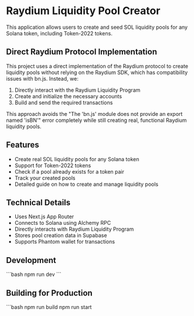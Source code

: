 # Raydium Liquidity Pool Creator

This application allows users to create and seed SOL liquidity pools for any Solana token, including Token-2022 tokens.

## Direct Raydium Protocol Implementation

This project uses a direct implementation of the Raydium protocol to create liquidity pools without relying on the Raydium SDK, which has compatibility issues with bn.js. Instead, we:

1. Directly interact with the Raydium Liquidity Program
2. Create and initialize the necessary accounts
3. Build and send the required transactions

This approach avoids the "The 'bn.js' module does not provide an export named 'isBN'" error completely while still creating real, functional Raydium liquidity pools.

## Features

- Create real SOL liquidity pools for any Solana token
- Support for Token-2022 tokens
- Check if a pool already exists for a token pair
- Track your created pools
- Detailed guide on how to create and manage liquidity pools

## Technical Details

- Uses Next.js App Router
- Connects to Solana using Alchemy RPC
- Directly interacts with Raydium Liquidity Program
- Stores pool creation data in Supabase
- Supports Phantom wallet for transactions

## Development

\`\`\`bash
npm run dev
\`\`\`

## Building for Production

\`\`\`bash
npm run build
npm run start

